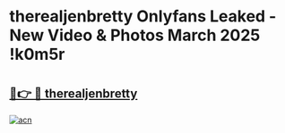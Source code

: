 # therealjenbretty Onlyfans Leaked - New Video & Photos March 2025 !k0m5r

# <h2><a href="https://6fdupy.iuczelnia.edu.pl?title=therealjenbretty&ref=k0m5r">🔗👉 🔴 therealjenbretty</a></h2>

[![acn](https://github.com/user-attachments/assets/0f9c940e-d8b0-45ae-aac7-cd30a18b3e1c)](https://6fdupy.iuczelnia.edu.pl?title=therealjenbretty&ref=k0m5r)


